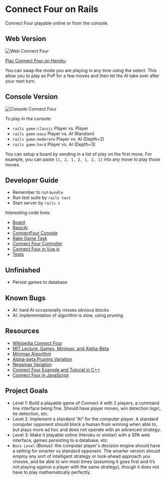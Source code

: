 # Connect Four on Rails

Connect Four playable online or from the console.

## Web Version

![Web Connect Four](https://buddy-connect-four.herokuapp.com/web.png?v=1)

[Play Connect Four on Heroku](http://buddy-connect-four.herokuapp.com)

You can swap the mode you are playing in any time using the select. This allow
you to play as PvP for a few moves and then let the AI take over after your
next turn.

## Console Version

![Console Connect Four](https://buddy-connect-four.herokuapp.com/console.png?v=1)

To play in the console:

- `rails game:classic` Player vs. Player
- `rails game:easy` Player vs. AI (Random)
- `rails game:moderate` Player vs. AI (Depth=2)
- `rails game:hard` Player vs. AI (Depth=3)

You can setup a board by sending in a list of play on the first move. For example,
you can paste `[1, 2, 1, 2, 1, 2, 1]` into any move to play those moves.

## Developer Guide

- Remember to run `bundle`
- Run test suite by `rails test`
- Start server by `rails s`

Interesting code lives:

- [Board](app/services/board.rb)
- [BasicAi](app/services/basic_ai.rb)
- [ConnectFour Console](app/services/connect_four.rb)
- [Rake Game Task](lib/tasks/game.rake)
- [Connect Four Controller](app/controllers/connect_four_controller.rb)
- [Connect Four in Vue.js](app/views/connect_four/index.html.slim)
- [Tests](test/services)

## Unfinished

- Persist games to database

## Known Bugs

- AI: hard AI occasionally misses obvious blocks
- AI: implementation of algorithm is slow, using pruning

## Resources

- [Wikipedia Connect Four](https://en.wikipedia.org/wiki/Connect_Four)
- [MIT Lecture: Games, Minimax, and Alpha-Beta](https://www.youtube.com/watch?v=STjW3eH0Cik)
- [Minimax Algorithm](https://en.wikipedia.org/wiki/Minimax)
- [Alpha-beta Pruning Variation](https://en.wikipedia.org/wiki/Alpha%E2%80%93beta_pruning)
- [Negamax Variation](https://en.wikipedia.org/wiki/Negamax)
- [Connect Four Example and Tutorial in C++](http://connect4.gamesolver.org/)
- [Connect Four in JavaScript](https://www.roadtolarissa.com/javascript/connect-4-AI/)

## Project Goals

- Level 1: Build a playable game of Connect 4 with 2 players, a command line
  interface being fine.  Should have player moves, win detection logic,
  tie detection, etc.  
- Level 2: Implement a standard “AI” for the computer player. A standard
  computer opponent should block a human from winning when able to, but
  plays more ad hoc and does not operate with an advanced strategy.
- Level 3:  Make it playable online (Heroku or similar) with a SPA web
  interface, games persisting to a database,  etc.
- `Boss Level` (Bonus): the computer player's decision engine should have
  a setting for smarter vs standard opponent. The smarter version should
  employ any sort of intelligent strategy or look-ahead approach you choose,
  and be able to win most times (assuming it goes first and it’s not playing
  against a player with the same strategy), though it does not have to play
  mathematically perfectly.
